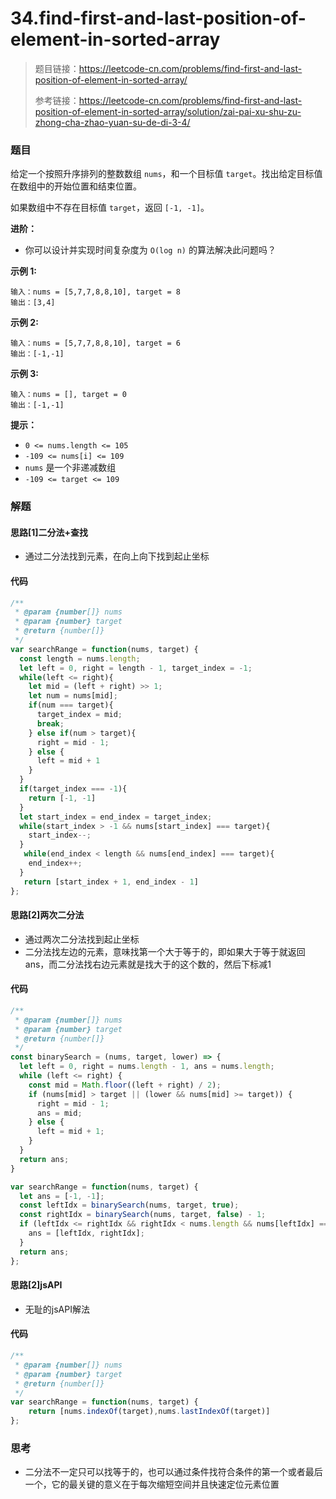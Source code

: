 # 34.find-first-and-last-position-of-element-in-sorted-array

> 题目链接：https://leetcode-cn.com/problems/find-first-and-last-position-of-element-in-sorted-array/
>
> 参考链接：https://leetcode-cn.com/problems/find-first-and-last-position-of-element-in-sorted-array/solution/zai-pai-xu-shu-zu-zhong-cha-zhao-yuan-su-de-di-3-4/

### 题目

给定一个按照升序排列的整数数组 `nums`，和一个目标值 `target`。找出给定目标值在数组中的开始位置和结束位置。

如果数组中不存在目标值 `target`，返回 `[-1, -1]`。

**进阶：**

- 你可以设计并实现时间复杂度为 `O(log n)` 的算法解决此问题吗？

**示例 1:**

```
输入：nums = [5,7,7,8,8,10], target = 8
输出：[3,4]
```

**示例 2:**

```
输入：nums = [5,7,7,8,8,10], target = 6
输出：[-1,-1]
```

**示例 3:**

```
输入：nums = [], target = 0
输出：[-1,-1]
```

**提示：**

- `0 <= nums.length <= 105`
- `-109 <= nums[i] <= 109`
- `nums` 是一个非递减数组
- `-109 <= target <= 109`



### 解题

#### 思路[1]二分法+查找

* 通过二分法找到元素，在向上向下找到起止坐标

#### 代码

```javascript
/**
 * @param {number[]} nums
 * @param {number} target
 * @return {number[]}
 */
var searchRange = function(nums, target) {
  const length = nums.length;
  let left = 0, right = length - 1, target_index = -1;
  while(left <= right){
    let mid = (left + right) >> 1;
    let num = nums[mid];
    if(num === target){
      target_index = mid;
      break;
    } else if(num > target){
      right = mid - 1;
    } else {
      left = mid + 1
    }
  }
  if(target_index === -1){
    return [-1, -1]
  }
  let start_index = end_index = target_index;
  while(start_index > -1 && nums[start_index] === target){
    start_index--;
  }
   while(end_index < length && nums[end_index] === target){
    end_index++;
  }
   return [start_index + 1, end_index - 1]
};
```

#### 思路[2]两次二分法

* 通过两次二分法找到起止坐标
* 二分法找左边的元素，意味找第一个大于等于的，即如果大于等于就返回ans，而二分法找右边元素就是找大于的这个数的，然后下标减1

#### 代码

```javascript
/**
 * @param {number[]} nums
 * @param {number} target
 * @return {number[]}
 */
const binarySearch = (nums, target, lower) => {
  let left = 0, right = nums.length - 1, ans = nums.length;
  while (left <= right) {
    const mid = Math.floor((left + right) / 2);
    if (nums[mid] > target || (lower && nums[mid] >= target)) {
      right = mid - 1;
      ans = mid;
    } else {
      left = mid + 1;
    }
  }
  return ans;
}

var searchRange = function(nums, target) {
  let ans = [-1, -1];
  const leftIdx = binarySearch(nums, target, true);
  const rightIdx = binarySearch(nums, target, false) - 1;
  if (leftIdx <= rightIdx && rightIdx < nums.length && nums[leftIdx] === target && nums[rightIdx] === target) {
    ans = [leftIdx, rightIdx];
  } 
  return ans;
};
```

#### 思路[2]jsAPI

* 无耻的jsAPI解法

#### 代码

```javascript
/**
 * @param {number[]} nums
 * @param {number} target
 * @return {number[]}
 */
var searchRange = function(nums, target) {
    return [nums.indexOf(target),nums.lastIndexOf(target)]
};
```



### 思考

* 二分法不一定只可以找等于的，也可以通过条件找符合条件的第一个或者最后一个，它的最关键的意义在于每次缩短空间并且快速定位元素位置